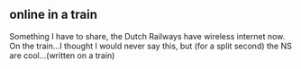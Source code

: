 <article><h2>online in a train</h2>Something I have to share, the Dutch Railways have wireless internet now. On the train...I thought I would never say this, but (for a split second) the NS are cool...(written on a train)</article>